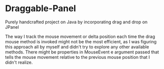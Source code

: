 # Draggable-Panel
Purely handcrafted project on Java by incorporating drag and drop on JPanel

The way I track the mouse movement or delta position each time the drag mouse method is invoked might not be the most efficient, as I was figuring this approach all by myself and didn't try to explore any other available methods. There might be properties in MouseEvent e argument passed that tells the mouse movement relative to the previous mouse position that I didn't realize.
